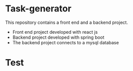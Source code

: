 <h1>Task-generator</h1>
<p>This repository contains a front end  and a backend project.</p>
<ul>
<li>Front end project developed with react js</li>
<li>Backend project developed with spring boot</li>
<li>The backend project connects to a mysql database</li>
</ul>
<h1>Test</h1>
